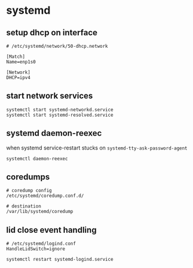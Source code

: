 # systemd

## setup dhcp on interface

    # /etc/systemd/network/50-dhcp.network

    [Match]
    Name=enp1s0

    [Network]
    DHCP=ipv4

## start network services

    systemctl start systemd-networkd.service
    systemctl start systemd-resolved.service

## systemd daemon-reexec

when systemd service-restart stucks on `systemd-tty-ask-password-agent`

    systemctl daemon-reexec

## coredumps

    # coredump config
    /etc/systemd/coredump.conf.d/
    
    # destination
    /var/lib/systemd/coredump

## lid close event handling

    # /etc/systemd/logind.conf
    HandleLidSwitch=ignore

    systemctl restart systemd-logind.service
